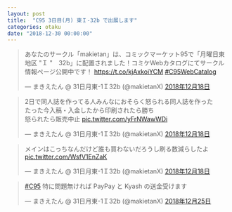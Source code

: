 ```yaml
---
layout: post
title:  "C95 3日目(月) 東Ｉ-32b で出展します"
categories: otaku
date: "2018-12-30 00:00:00"
---
```


<blockquote class="twitter-tweet  tw-align-center" data-lang="ja"><p lang="ja" dir="ltr">あなたのサークル「makietan」は、コミックマーケット95で「月曜日東地区 &quot;Ｉ &quot;　32b」に配置されました！コミケWebカタログにてサークル情報ページ公開中です！ <a href="https://t.co/kjAxkoiYCM">https://t.co/kjAxkoiYCM</a> <a href="https://twitter.com/hashtag/C95WebCatalog?src=hash&amp;ref_src=twsrc%5Etfw">#C95WebCatalog</a></p>&mdash; まきえたん @ 31日月東-1Ｉ32b (@makietanX) <a href="https://twitter.com/makietanX/status/1075036425240891392?ref_src=twsrc%5Etfw">2018年12月18日</a></blockquote>
<script async src="https://platform.twitter.com/widgets.js" charset="utf-8"></script>

<blockquote class="twitter-tweet  tw-align-center" data-conversation="none" data-lang="ja"><p lang="ja" dir="ltr">2日で同人誌を作ってる人みんなにおそらく怒られる同人誌を作った<br>たった今入稿・入金したから印刷されたら勝ち<br>怒られたら販売中止 <a href="https://t.co/yFrNWawWDi">pic.twitter.com/yFrNWawWDi</a></p>&mdash; まきえたん @ 31日月東-1Ｉ32b (@makietanX) <a href="https://twitter.com/makietanX/status/1075036947121389571?ref_src=twsrc%5Etfw">2018年12月18日</a></blockquote>
<script async src="https://platform.twitter.com/widgets.js" charset="utf-8"></script>

<blockquote class="twitter-tweet  tw-align-center" data-conversation="none" data-lang="ja"><p lang="ja" dir="ltr">メインはこっちなんだけど誰も買わないだろうし刷る数減らしたよ <a href="https://t.co/WsfV1EnZaK">pic.twitter.com/WsfV1EnZaK</a></p>&mdash; まきえたん @ 31日月東-1Ｉ32b (@makietanX) <a href="https://twitter.com/makietanX/status/1075037512836501505?ref_src=twsrc%5Etfw">2018年12月18日</a></blockquote>
<script async src="https://platform.twitter.com/widgets.js" charset="utf-8"></script>

<blockquote class="twitter-tweet  tw-align-center" data-lang="ja"><p lang="ja" dir="ltr"><a href="https://twitter.com/hashtag/C95?src=hash&amp;ref_src=twsrc%5Etfw">#C95</a> 特に問題無ければ PayPay と Kyash の送金受けます</p>&mdash; まきえたん @ 31日月東-1Ｉ32b (@makietanX) <a href="https://twitter.com/makietanX/status/1077521065184653312?ref_src=twsrc%5Etfw">2018年12月25日</a></blockquote>
<script async src="https://platform.twitter.com/widgets.js" charset="utf-8"></script>
